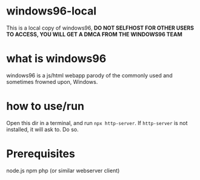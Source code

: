 # windows96-local
This is a local copy of windows96, **DO NOT SELFHOST FOR OTHER USERS TO ACCESS, YOU WILL GET A DMCA FROM THE WINDOWS96 TEAM**

# what is windows96
windows96 is a js/html webapp parody of the commonly used and sometimes frowned upon, Windows.

# how to use/run
Open this dir in a terminal, and run `npx http-server`. If `http-server` is not installed, it will ask to. Do so.

# Prerequisites
node.js
npm
php (or similar webserver client)